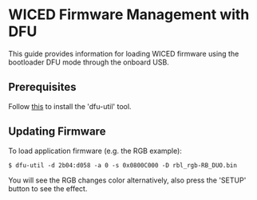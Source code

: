 
# WICED Firmware Management with DFU

This guide provides information for loading WICED firmware using the bootloader DFU mode through the onboard USB.


## Prerequisites

Follow [this](https://github.com/redbear/Duo/blob/master/docs/dfu.md) to install the 'dfu-util' tool.


## Updating Firmware

To load application firmware (e.g. the RGB example):

	$ dfu-util -d 2b04:d058 -a 0 -s 0x0800C000 -D rbl_rgb-RB_DUO.bin

You will see the RGB changes color alternatively, also press the 'SETUP' button to see the effect.

